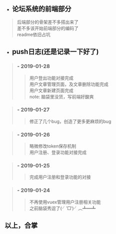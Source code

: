 - ## 论坛系统的前端部分
> 后端部分的骨架差不多搭出来了</br>
> 差不多该开始前端部分的编码了</br>
> readme依旧占坑
- ## push日志(还是记录一下好了)
> ### - 2019-01-28
>> 用户登出功能对接完成</br>
>> 用户文章管理页面，及文章删除功能完成</br>
>> 用户文章新建页面完成</br>
>> note: 脑袋里没货，写前端好酸爽

> ### - 2019-01-27
>> 修正了几个bug，创造了更多更麻烦的bug

> ### - 2019-01-26
>> 略微修改token保存机制</br>
>> 用户注册、登录功能对接完成

> ### - 2019-01-25
>> 完成用户注册和登录功能的对接

> ### - 2019-01-24
>> 不再使用vuex管理用户注册相关功能</br>
>> 之前脑袋秀逗了(╯‵□′)╯︵┻━┻
## 以上，合掌
